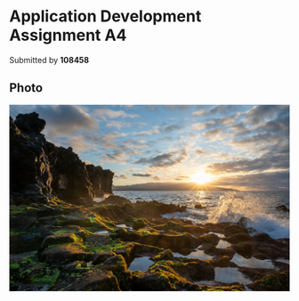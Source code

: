 # Application Development Assignment A4

Submitted by **108458**

## Photo

![Sunset at the coast in São Miguel, Azores, Portugal by Carrie Borden (www.unsplash.com)!](images/carrie-borden-r1rKDaPaYss-unsplash.jpg "The sun sets over a rocky coast, São Miguel, Azores, Portugal")